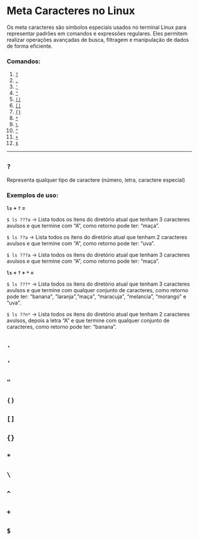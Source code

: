 # Meta Caracteres no Linux

Os meta caracteres são símbolos especiais usados no terminal Linux para representar padrões em comandos e expressões regulares. Eles permitem realizar operações avançadas de busca, filtragem e manipulação de dados de forma eficiente.

### Comandos:

1. [`?`](#?)
2. [`.`](#.)
3. [`'`](#')
4. [`"`](#")
5. [`()`](#())
6. [`[]`](#[])
7. [`{}`](#{})
8. [`*`](#*)
9. [`\`](#\\)
10. [`^`](#^)
11. [`+`](#+)
12. [`$`](#$)

---

## `?`
Representa qualquer tipo de caractere (número, letra, caractere especial)

### Exemplos de uso:
**`ls` + `?` =**

`$ ls ???a` → Lista todos os itens do diretório atual que tenham 3 caracteres avulsos e que termine com “A”, como retorno pode ter: “maça”.

`$ ls ??a` → Lista todos os itens do diretório atual que tenham 2 caracteres avulsos e que termine com “A”, como retorno pode ter: “uva”.

`$ ls ???a` → Lista todos os itens do diretório atual que tenham 3 caracteres avulsos e que termine com “A”, como retorno pode ter: “maça”.

**`ls` + `?` + `*` =**

`$ ls ???*` → Lista todos os itens do diretório atual que tenham 3 caracteres avulsos e que termine com qualquer conjunto de caracteres, como retorno pode ter: “banana", “laranja",“maça", “maracuja",  “melancia”, “morango" e “uva".

`$ ls ??n*` → Lista todos os itens do diretório atual que tenham 2 caracteres avulsos, depois a letra “A” e que termine com qualquer conjunto de caracteres, como retorno pode ter: “banana”.

## `.`

## `'`

## `"`

## `()`

## `[]`

## `{}`

## `*`

## `\`

## `^`

## `+`

## `$`
